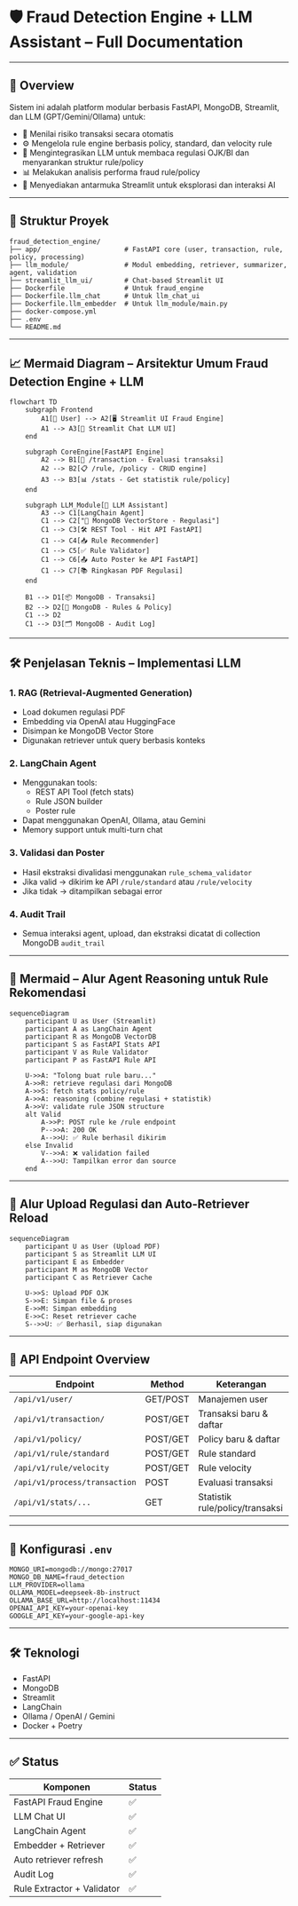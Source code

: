 # 🛡️ Fraud Detection Engine + LLM Assistant – Full Documentation

---

## 📌 Overview

Sistem ini adalah platform modular berbasis FastAPI, MongoDB, Streamlit, dan LLM (GPT/Gemini/Ollama) untuk:

- 🚦 Menilai risiko transaksi secara otomatis
- ⚙️ Mengelola rule engine berbasis policy, standard, dan velocity rule
- 🧠 Mengintegrasikan LLM untuk membaca regulasi OJK/BI dan menyarankan struktur rule/policy
- 📊 Melakukan analisis performa fraud rule/policy
- 💬 Menyediakan antarmuka Streamlit untuk eksplorasi dan interaksi AI

---

## 📂 Struktur Proyek

```
fraud_detection_engine/
├── app/                     # FastAPI core (user, transaction, rule, policy, processing)
├── llm_module/              # Modul embedding, retriever, summarizer, agent, validation
├── streamlit_llm_ui/        # Chat-based Streamlit UI
├── Dockerfile               # Untuk fraud_engine
├── Dockerfile.llm_chat      # Untuk llm_chat_ui
├── Dockerfile.llm_embedder  # Untuk llm_module/main.py
├── docker-compose.yml
├── .env
└── README.md
```

---

## 📈 Mermaid Diagram – Arsitektur Umum Fraud Detection Engine + LLM

```mermaid
flowchart TD
    subgraph Frontend
        A1[🧑 User] --> A2[🖥️ Streamlit UI Fraud Engine]
        A1 --> A3[💬 Streamlit Chat LLM UI]
    end

    subgraph CoreEngine[FastAPI Engine]
        A2 --> B1[🧾 /transaction - Evaluasi transaksi]
        A2 --> B2[📋 /rule, /policy - CRUD engine]
        A3 --> B3[📊 /stats - Get statistik rule/policy]
    end

    subgraph LLM_Module[🧠 LLM Assistant]
        A3 --> C1[LangChain Agent]
        C1 --> C2["🔎 MongoDB VectorStore - Regulasi"]
        C1 --> C3[🛠️ REST Tool - Hit API FastAPI]
        C1 --> C4[📥 Rule Recommender]
        C1 --> C5[✅ Rule Validator]
        C1 --> C6[📤 Auto Poster ke API FastAPI]
        C1 --> C7[📚 Ringkasan PDF Regulasi]
    end

    B1 --> D1[📦 MongoDB - Transaksi]
    B2 --> D2[🧩 MongoDB - Rules & Policy]
    C1 --> D2
    C1 --> D3[🗂️ MongoDB - Audit Log]
```

---

## 🛠️ Penjelasan Teknis – Implementasi LLM

### 1. RAG (Retrieval-Augmented Generation)
- Load dokumen regulasi PDF
- Embedding via OpenAI atau HuggingFace
- Disimpan ke MongoDB Vector Store
- Digunakan retriever untuk query berbasis konteks

### 2. LangChain Agent
- Menggunakan tools:
  - REST API Tool (fetch stats)
  - Rule JSON builder
  - Poster rule
- Dapat menggunakan OpenAI, Ollama, atau Gemini
- Memory support untuk multi-turn chat

### 3. Validasi dan Poster
- Hasil ekstraksi divalidasi menggunakan `rule_schema_validator`
- Jika valid → dikirim ke API `/rule/standard` atau `/rule/velocity`
- Jika tidak → ditampilkan sebagai error

### 4. Audit Trail
- Semua interaksi agent, upload, dan ekstraksi dicatat di collection MongoDB `audit_trail`

---

## 📘 Mermaid – Alur Agent Reasoning untuk Rule Rekomendasi

```mermaid
sequenceDiagram
    participant U as User (Streamlit)
    participant A as LangChain Agent
    participant R as MongoDB VectorDB
    participant S as FastAPI Stats API
    participant V as Rule Validator
    participant P as FastAPI Rule API

    U->>A: "Tolong buat rule baru..."
    A->>R: retrieve regulasi dari MongoDB
    A->>S: fetch stats policy/rule
    A->>A: reasoning (combine regulasi + statistik)
    A->>V: validate rule JSON structure
    alt Valid
        A->>P: POST rule ke /rule endpoint
        P-->>A: 200 OK
        A-->>U: ✅ Rule berhasil dikirim
    else Invalid
        V-->>A: ❌ validation failed
        A-->>U: Tampilkan error dan source
    end
```

---

## 🔄 Alur Upload Regulasi dan Auto-Retriever Reload

```mermaid
sequenceDiagram
    participant U as User (Upload PDF)
    participant S as Streamlit LLM UI
    participant E as Embedder
    participant M as MongoDB Vector
    participant C as Retriever Cache

    U->>S: Upload PDF OJK
    S->>E: Simpan file & proses
    E->>M: Simpan embedding
    E->>C: Reset retriever cache
    S-->>U: ✅ Berhasil, siap digunakan
```

---

## 🧪 API Endpoint Overview

| Endpoint | Method | Keterangan |
|----------|--------|------------|
| `/api/v1/user/` | GET/POST | Manajemen user |
| `/api/v1/transaction/` | POST/GET | Transaksi baru & daftar |
| `/api/v1/policy/` | POST/GET | Policy baru & daftar |
| `/api/v1/rule/standard` | POST/GET | Rule standard |
| `/api/v1/rule/velocity` | POST/GET | Rule velocity |
| `/api/v1/process/transaction` | POST | Evaluasi transaksi |
| `/api/v1/stats/...` | GET | Statistik rule/policy/transaksi |

---

## 🔧 Konfigurasi `.env`

```dotenv
MONGO_URI=mongodb://mongo:27017
MONGO_DB_NAME=fraud_detection
LLM_PROVIDER=ollama
OLLAMA_MODEL=deepseek-8b-instruct
OLLAMA_BASE_URL=http://localhost:11434
OPENAI_API_KEY=your-openai-key
GOOGLE_API_KEY=your-google-api-key
```

---

## 🛠️ Teknologi

- FastAPI
- MongoDB
- Streamlit
- LangChain
- Ollama / OpenAI / Gemini
- Docker + Poetry

---

## ✅ Status

| Komponen | Status |
|----------|--------|
| FastAPI Fraud Engine | ✅ |
| LLM Chat UI | ✅ |
| LangChain Agent | ✅ |
| Embedder + Retriever | ✅ |
| Auto retriever refresh | ✅ |
| Audit Log | ✅ |
| Rule Extractor + Validator | ✅ |
